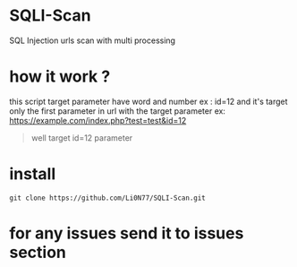 # SQLI-Scan
SQL Injection urls scan with multi processing

# how it work ?
this script target parameter have word and number ex : id=12 
and it's target only the first parameter in url with the target parameter ex: https://example.com/index.php?test=test&id=12
> well target id=12 parameter

# install 
```
git clone https://github.com/Li0N77/SQLI-Scan.git
```

# for any issues send it to issues section
